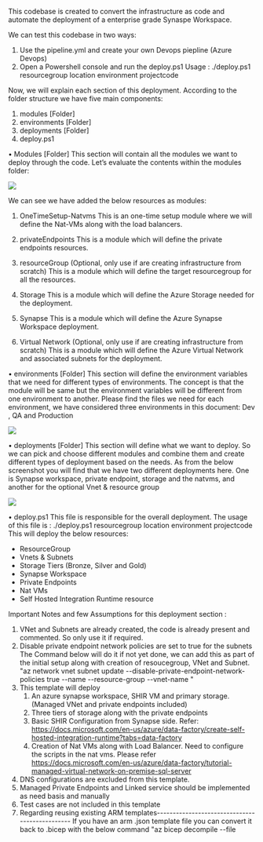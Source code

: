 
This codebase is created to convert the infrastructure as code and automate the deployment of a enterprise grade Synaspe Workspace.

We can test this codebase in two ways:
1. Use the pipeline.yml and create your own Devops piepline (Azure Devops) 
2. Open a Powershell console and run the deploy.ps1
Usage : ./deploy.ps1 resourcegroup location environment projectcode

Now, we will explain each section of this deployment.
According to the folder structure we have five main components:
1.	modules [Folder]
2.	environments [Folder]
3.	deployments [Folder]
4.	deploy.ps1

•	Modules [Folder]
This section will contain all the modules we want to deploy through the code. Let’s evaluate the contents within the modules folder:

<img src="https://dev.azure.com/ssamadda/9babd695-135e-422b-986d-28bdea4cd910/_apis/git/repositories/341b468b-4b8e-4141-8923-3584866cc2e5/items?path=/Images/modulestructure.jpg&versionDescriptor%5BversionOptions%5D=0&versionDescriptor%5BversionType%5D=0&versionDescriptor%5Bversion%5D=BicepTemplate&resolveLfs=true&%24format=octetStream&api-version=5.0"/>  

We can see we have added the below resources as modules:
1.	OneTimeSetup-Natvms
This is an one-time setup module where we will define the Nat-VMs along with the load balancers. 
 
2.	privateEndpoints
This is a module which will define the private endpoints resources. 
 
3.	resourceGroup (Optional, only use if are creating infrastructure from scratch) 
This is a module which will define the target resourcegroup for all the resources. 
 
4.	Storage
This is a module which will define the Azure Storage needed for the deployment. 
 
5.	Synapse
This is a module which will define the Azure Synapse Workspace deployment. 
 
6.	Virtual Network (Optional, only use if are creating infrastructure from scratch)
This is a module which will define the Azure Virtual Network and associated subnets for the deployment. 
 
•	environments [Folder]
This section will define the environment variables that we need for different types of environments. The concept is that the module will be same but the environment variables will be different from one environment to another. Please find the files we need for each environment, we have considered three environments in this document: Dev , QA and Production

<img src="https://dev.azure.com/ssamadda/9babd695-135e-422b-986d-28bdea4cd910/_apis/git/repositories/341b468b-4b8e-4141-8923-3584866cc2e5/items?path=/Images/environmentStructure.jpg&versionDescriptor%5BversionOptions%5D=0&versionDescriptor%5BversionType%5D=0&versionDescriptor%5Bversion%5D=BicepTemplate&resolveLfs=true&%24format=octetStream&api-version=5.0"/>  

•	deployments [Folder]
This section will define what we want to deploy. So we can pick and choose different modules and combine them and create different types of deployment based on the needs. As from the below screenshot you will find that we have two different deployments here. One is Synapse workspace, private endpoint, storage and the natvms, and another for the optional Vnet & resource group

<img src="https://dev.azure.com/ssamadda/9babd695-135e-422b-986d-28bdea4cd910/_apis/git/repositories/341b468b-4b8e-4141-8923-3584866cc2e5/items?path=/Images/deploymentStructure.jpg&versionDescriptor%5BversionOptions%5D=0&versionDescriptor%5BversionType%5D=0&versionDescriptor%5Bversion%5D=BicepTemplate&resolveLfs=true&%24format=octetStream&api-version=5.0"/>  

•	deploy.ps1
This file is responsible for the overall deployment. The usage of this file is :  ./deploy.ps1 resourcegroup location environment projectcode
This will deploy the below resources:
-	ResourceGroup
-	Vnets & Subnets
-	Storage Tiers (Bronze, Silver and Gold)
-	Synapse Workspace
-	Private Endpoints
-	Nat VMs
-	Self Hosted Integration Runtime resource
 
Important Notes and few Assumptions for this deployment section : 
1. VNet and Subnets are already created, the code is already present and commented. So only use it if required.
2. Disable private endpoint network policies are set to true for the subnets    
    The Command below will do it if not yet done, we can add this as part of the initial setup along with creation of resoucegroup, VNet and Subnet.    
    "az network vnet subnet update --disable-private-endpoint-network-policies true --name <pesubnet name> --resource-group <resourcegroup name> --vnet-name <vnet name>"
3. This template will deploy 
    1. An azure synapse workspace, SHIR VM and primary storage. (Managed VNet and private endpoints included)
    2. Three tiers of storage along with the private endpoints
    3. Basic SHIR Configuration from Synapse side. Refer: https://docs.microsoft.com/en-us/azure/data-factory/create-self-hosted-integration-runtime?tabs=data-factory 
    4. Creation of Nat VMs along with Load Balancer. Need to configure the scripts in the nat vms. Please refer https://docs.microsoft.com/en-us/azure/data-factory/tutorial-managed-virtual-network-on-premise-sql-server 
4. DNS configurations are excluded from this template.
5. Managed Private Endpoints and Linked service should be implemented as need basis and manually
6. Test cases are not included in this template
7. Regarding reusing existing ARM templates-----------------------------------------------
    If you have an arm .json template file you can convert it back to .bicep with the below command
    "az bicep decompile --file <template name>.json"
    please refer this for further reference.

Pricing Calculator for the above deployed resources : [https://azure.microsoft.com/en-us/pricing/calculator/Synapse%20ESLZ](https://azure.com/e/2bedfc1bc49c41ca95a6196f393065dd)
